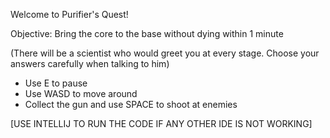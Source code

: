 Welcome to Purifier's Quest!

Objective:
Bring the core to the base without dying within 1 minute

(There will be a scientist who would greet you at every stage. Choose your answers carefully when talking to him)

- Use E to pause
- Use WASD to move around
- Collect the gun and use SPACE to shoot at enemies


[USE INTELLIJ TO RUN THE CODE IF ANY OTHER IDE IS NOT WORKING]

